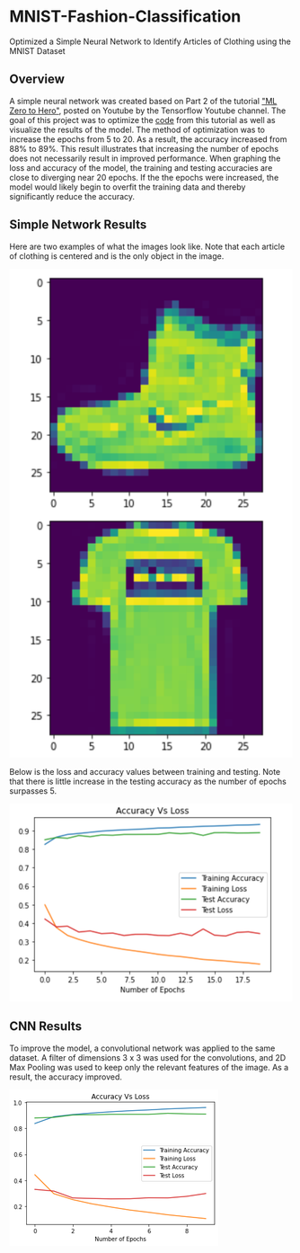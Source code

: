 # MNIST-Fashion-Classification
Optimized a Simple Neural Network to Identify Articles of Clothing using the MNIST Dataset

## Overview

A simple neural network was created based on Part 2 of the tutorial ["ML Zero to Hero"](https://www.youtube.com/watch?v=bemDFpNooA8), posted on Youtube by the Tensorflow Youtube channel. The goal of this project was to optimize the [code](https://goo.gle/34cHkDk) from this tutorial as well as visualize the results of the model. The method of optimization was to increase the epochs from 5 to 20. As a result, the accuracy increased from 88% to 89%. This result illustrates that increasing the number of epochs does not necessarily result in improved performance. When graphing the loss and accuracy of the model, the training and testing accuracies are close to diverging near 20 epochs. If the the epochs were increased, the model would likely begin to overfit the training data and thereby significantly reduce the accuracy.

## Simple Network Results

Here are two examples of what the images look like. Note that each article of clothing is centered and is the only object in the image.

![training_images](images/training_images.png)

Below is the loss and accuracy values between training and testing. Note that there is little increase in the testing accuracy as the number of epochs surpasses 5.

![chart](images/performance_chart.png)

## CNN Results

To improve the model, a convolutional network was applied to the same dataset. A filter of dimensions 3 x 3 was used for the convolutions, and 2D Max Pooling was used to keep only the relevant features of the image. As a result, the accuracy improved.

![conv](images/performance_conv.png)


